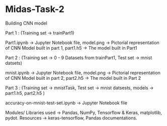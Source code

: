 # Midas-Task-2
Building CNN model

Part 1 : (Training set -> trainPart1)

Part1.ipynb -> Jupyter Notebook file, 
model.png -> Pictorial representation of CNN Model built in part 1, 
part1.h5 -> The model built in Part1

Part 2 : (Training set -> 0 - 9 Datasets from trainPart1, Test set -> mnist datsets)

mnist.ipynb -> Jupyter Notebook file, 
model.png -> Pictorial representation of CNN Model built in part 2, 
part2.h5 -> The model built in Part 2

Part 3 : (Training set -> mnistTask, Test set -> mnist datsests, models -> part1.h5, part2.h5 )

accuracy-on-mnist-test-set.ipynb -> Jupyter Notebook file

Modules/ Libraries used -> Pandas, NumPy, Tensorflow & Keras, matplotlib, pydot.
Resources -> keras-tensorflow, Pandas documentations.
